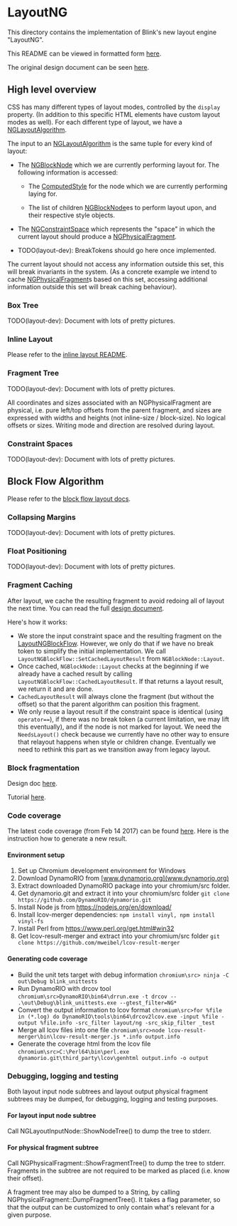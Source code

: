 # LayoutNG #

This directory contains the implementation of Blink's new layout engine
"LayoutNG".

This README can be viewed in formatted form [here](https://chromium.googlesource.com/chromium/src/+/main/third_party/blink/renderer/core/layout/ng/README.md).

The original design document can be seen [here](https://docs.google.com/document/d/1uxbDh4uONFQOiGuiumlJBLGgO4KDWB8ZEkp7Rd47fw4/edit).

## High level overview ##

CSS has many different types of layout modes, controlled by the `display`
property. (In addition to this specific HTML elements have custom layout modes
as well). For each different type of layout, we have a
[NGLayoutAlgorithm](ng_layout_algorithm.h).

The input to an [NGLayoutAlgorithm](ng_layout_algorithm.h) is the same tuple
for every kind of layout:

 - The [NGBlockNode](ng_block_node.h) which we are currently performing layout for. The
   following information is accessed:

   - The [ComputedStyle](../../style/ComputedStyle.h) for the node which we are
     currently performing laying for.

   - The list of children [NGBlockNode](ng_block_node.h)es to perform layout upon, and their
     respective style objects.

 - The [NGConstraintSpace](ng_constraint_space.h) which represents the "space"
   in which the current layout should produce a
   [NGPhysicalFragment](ng_physical_fragment.h).

 - TODO(layout-dev): BreakTokens should go here once implemented.

The current layout should not access any information outside this set, this
will break invariants in the system. (As a concrete example we intend to cache
[NGPhysicalFragment](ng_physical_fragment.h)s based on this set, accessing
additional information outside this set will break caching behaviour).

### Box Tree ###

TODO(layout-dev): Document with lots of pretty pictures.

### Inline Layout ###

Please refer to the [inline layout README](../inline/README.md).

### Fragment Tree ###

TODO(layout-dev): Document with lots of pretty pictures.

All coordinates and sizes associated with an NGPhysicalFragment are physical,
i.e. pure left/top offsets from the parent fragment, and sizes are expressed
with widths and heights (not inline-size / block-size). No logical offsets or
sizes. Writing mode and direction are resolved during layout.

### Constraint Spaces ###

TODO(layout-dev): Document with lots of pretty pictures.

## Block Flow Algorithm ##

Please refer to the [block flow layout docs](BlockLayout.md).

### Collapsing Margins ###

TODO(layout-dev): Document with lots of pretty pictures.

### Float Positioning ###

TODO(layout-dev): Document with lots of pretty pictures.

### Fragment Caching ###

After layout, we cache the resulting fragment to avoid redoing all of layout
the next time. You can read the full [design
document](https://docs.google.com/document/d/1RjH_Ofa8O_ucGvaDCEgsBVECPqUTiQKR3zNyVTr-L_I/edit).

Here's how it works:

* We store the input constraint space and the resulting fragment on the
  [LayoutNGBlockFlow](layout_ng_block_flow.h). However, we only do that if
  we have no break token to simplify the initial implementation. We call
  `LayoutNGBlockFlow::SetCachedLayoutResult` from `NGBlockNode::Layout`.
* Once cached, `NGBlockNode::Layout` checks at the beginning if we already
  have a cached result by calling `LayoutNGBlockFlow::CachedLayoutResult`.
  If that returns a layout result, we return it and are done.
* `CachedLayoutResult` will always clone the fragment (but without the offset)
  so that the parent algorithm can position this fragment.
* We only reuse a layout result if the constraint space is identical (using
  `operator==`), if there was no break token (a current limitation, we may
  lift this eventually), and if the node is not marked for layout. We need
  the `NeedsLayout()` check because we currently have no other way to ensure
  that relayout happens when style or children change. Eventually we need to
  rethink this part as we transition away from legacy layout.

### Block fragmentation ###

Design doc [here](https://docs.google.com/document/d/1EJOdFesZKspvrU7uWtGl-8ab2jIrzRF6NKJhwYOs6hU/).

Tutorial [here](block-fragmentation-tutorial.md).

### Code coverage ###

The latest code coverage (from Feb 14 2017) can be found [here](https://glebl.users.x20web.corp.google.com/www/layout_ng_code_coverage/index.html).
Here is the instruction how to generate a new result.

#### Environment setup ####
 1. Set up Chromium development environment for Windows
 2. Download DynamoRIO from [www.dynamorio.org](www.dynamorio.org)
 3. Extract downloaded DynamoRIO package into your chromium/src folder.
 4. Get dynamorio.git and extract it into your chromium/src folder `git clone https://github.com/DynamoRIO/dynamorio.git`
 5. Install Node js from https://nodejs.org/en/download/
 6. Install lcov-merger dependencies:  `npm install vinyl, npm install vinyl-fs`
 7. Install Perl from https://www.perl.org/get.html#win32
 8. Get lcov-result-merger and extract into your chromium/src folder `git clone https://github.com/mweibel/lcov-result-merger`

#### Generating code coverage ####
* Build the unit tets target with debug information
`chromium\src> ninja -C out\Debug blink_unittests`
* Run DynamoRIO with drcov tool
`chromium\src>DynamoRIO\bin64\drrun.exe -t drcov -- .\out\Debug\blink_unittests.exe --gtest_filter=NG*`
* Convert the output information to lcov format
`chromium\src>for %file in (*.log) do DynamoRIO\tools\bin64\drcov2lcov.exe -input %file -output %file.info -src_filter layout/ng -src_skip_filter _test`
* Merge all lcov files into one file
`chromium\src>node lcov-result-merger\bin\lcov-result-merger.js *.info output.info`
* Generate the coverage html from the lcov file
`chromium\src>C:\Perl64\bin\perl.exe dynamorio.git\third_party\lcov\genhtml output.info -o output`

### Debugging, logging and testing ###
Both layout input node subtrees and layout output physical fragment subtrees
may be dumped, for debugging, logging and testing purposes.

#### For layout input node subtree ####
Call NGLayoutInputNode::ShowNodeTree() to dump the tree to stderr.

#### For physical fragment subtree ####
Call NGPhysicalFragment::ShowFragmentTree() to dump the tree to
stderr. Fragments in the subtree are not required to be marked as placed
(i.e. know their offset).

A fragment tree may also be dumped to a String, by calling
NGPhysicalFragment::DumpFragmentTree(). It takes a flag parameter, so that the
output can be customized to only contain what's relevant for a given purpose.
